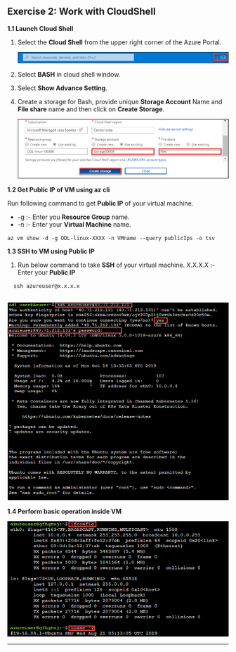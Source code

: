 Exercise 2: Work with CloudShell
----------------------------------

**1.1 Launch Cloud Shell**

1. Select the **Cloud Shell** from the upper right corner of the Azure Portal. 

   <img src="images/azureclisign.png"/><br/>

2. Select **BASH** in cloud shell window.<br/>

3. Select **Show Advance Setting**.<br/>

4. Create a storage for Bash, provide unique **Storage Account** Name and **File share** name and then click on **Create Storage**.<br/>

   <img src="images/bashst.png"/><br/>
 
 **1.2 Get Public IP of VM using az cli**
 
 Run following command to get **Public IP** of your virtual machine.<br/>
  - -g :- Enter you **Resource Group** name.<br/>
  - -n :- Enter  your **Virtual Machine** name.<br/>

  
  ```
  az vm show -d -g ODL-linux-XXXX -n VMname --query publicIps -o tsv
  ```
      
**1.3 SSH to VM using Public IP**

1. Run below command to take **SSH** of your virtual machine.
   X.X.X.X :- Enter your **Public IP**

  ```
    ssh azureuser@x.x.x.x
   
  ```
   <img src="images/ssh.png"/><br/>
   
 **1.4 Perform basic operation inside VM**

   <img src="images/task.png"/><br/>
   
  
---------------------------------------------------------------
 
